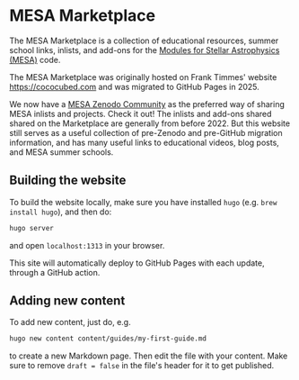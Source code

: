 # MESA Marketplace

The MESA Marketplace is a collection of
educational resources, summer school links, inlists, and add-ons for the
[Modules for Stellar Astrophysics (MESA)](https://mesastar.org) code.

The MESA Marketplace was originally hosted on Frank Timmes' website https://cococubed.com
and was migrated to GitHub Pages in 2025.

We now have a
[MESA Zenodo Community](https://zenodo.org/communities/mesa/)
as the preferred way of sharing MESA inlists and projects.
Check it out! The inlists and add-ons shared shared on the Marketplace are generally from before 2022.
But this website still serves as a useful collection of
pre-Zenodo and pre-GitHub migration information, and has many useful links to
educational videos, blog posts, and MESA summer schools.

## Building the website

To build the website locally, make sure you have installed `hugo` (e.g. `brew install hugo`),
and then do:

```bash
hugo server
```

and open `localhost:1313` in your browser.

This site will automatically deploy to GitHub Pages
with each update, through a GitHub action.

## Adding new content

To add new content, just do, e.g.

```bash
hugo new content content/guides/my-first-guide.md
```

to create a new Markdown page. Then edit the file with your content. Make sure to remove `draft = false` in the file's header for it to get published.
